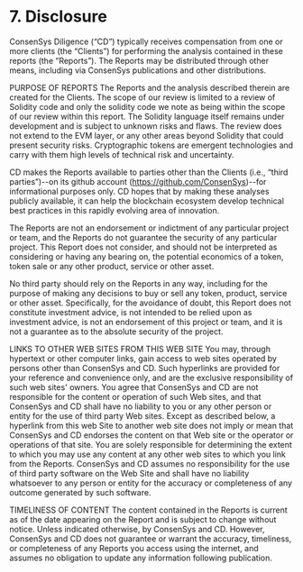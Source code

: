 # 7. Disclosure

ConsenSys Diligence (“CD”) typically receives compensation from one or more clients (the “Clients”) for performing the analysis contained in these reports (the “Reports”). The Reports may be distributed through other means, including via ConsenSys publications and other distributions.

PURPOSE OF REPORTS
The Reports and the analysis described therein are created for the Clients. The scope of our review is limited to a review of Solidity code and only the solidity code we note as being within the scope of our review within this report. The Solidity language itself remains under development and is subject to unknown risks and flaws. The review does not extend to the EVM layer, or any other areas beyond Solidity that could present security risks. Cryptographic tokens are emergent technologies and carry with them high levels of technical risk and uncertainty.

CD makes the Reports available to parties other than the Clients (i.e., “third parties”)--on its github account (https://github.com/ConsenSys)--for informational purposes only. CD hopes that by making these analyses publicly available, it can help the blockchain ecosystem develop technical best practices in this rapidly evolving area of innovation.

The Reports are not an endorsement or indictment of any particular project or team, and the Reports do not guarantee the security of any particular project. This Report does not consider, and should not be interpreted as considering or having any bearing on, the potential economics of a token, token sale or any other product, service or other asset.

No third party should rely on the Reports in any way, including for the purpose of making any decisions to buy or sell any token, product, service or other asset. Specifically, for the avoidance of doubt, this Report does not constitute investment advice, is not intended to be relied upon as investment advice, is not an endorsement of this project or team, and it is not a guarantee as to the absolute security of the project.

 LINKS TO OTHER WEB SITES FROM THIS WEB SITE
You may, through hypertext or other computer links, gain access to web sites operated by persons other than ConsenSys and CD. Such hyperlinks are provided for your reference and convenience only, and are the exclusive responsibility of such web sites' owners. You agree that ConsenSys and CD are not responsible for the content or operation of such Web sites, and that ConsenSys and CD shall have no liability to you or any other person or entity for the use of third party Web sites. Except as described below, a hyperlink from this web Site to another web site does not imply or mean that ConsenSys and CD endorses the content on that Web site or the operator or operations of that site. You are solely responsible for determining the extent to which you may use any content at any other web sites to which you link from the Reports. ConsenSys and CD assumes no responsibility for the use of third party software on the Web Site and shall have no liability whatsoever to any person or entity for the accuracy or completeness of any outcome generated by such software.

TIMELINESS OF CONTENT
The content  contained in the Reports is current as of the date appearing on the Report and is subject to change without notice. Unless indicated otherwise, by ConsenSys and CD. However, ConsenSys and CD does not guarantee or warrant the accuracy, timeliness, or completeness of any Reports you access using the internet, and assumes no obligation to update any information following publication.
